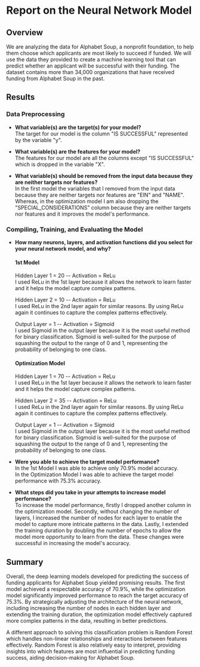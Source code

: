 # Report on the Neural Network Model

## Overview
We are analyzing the data for Alphabet Soup, a nonprofit foundation, to help them choose which applicants are most likely to succeed if funded. We will use the data they provided to create a machine learning tool that can predict whether an applicant will be successful with their funding. The dataset contains more than 34,000 organizations that have received funding from Alphabet Soup in the past.

## Results
### Data Preprocessing

* <b> What variable(s) are the target(s) for your model? </b>   
The target for our model is the column "IS SUCCESSFUL" represented by the variable "y".

* <b> What variable(s) are the features for your model? </b>    
The features for our model are all the columns except "IS SUCCESSFUL" which is dropped in the variable "X".

* <b> What variable(s) should be removed from the input data because they are neither targets nor features? </b>    
In the first model the variables that I removed from the input data because they are neither targets nor features are "EIN" and "NAME". Whereas, in the optimization model I am also dropping the "SPECIAL_CONSIDERATIONS" column because they are neither targets nor features and it improves the model's performance.

### Compiling, Training, and Evaluating the Model

* <b> How many neurons, layers, and activation functions did you select for your neural network model, and why? </b>
  #### 1st Model

  Hidden Layer 1 = 20 -- Activation = ReLu    
  I used ReLu in the 1st layer because it allows the network to learn faster and it helps the model capture complex patterns.

  Hidden Layer 2 = 10 -- Activation = ReLu    
  I used ReLu in the 2nd layer again for similar reasons. By using ReLu again it continues to capture the complex patterns effectively.

  Output Layer = 1 -- Activation = Sigmoid    
  I used Sigmoid in the output layer because it is the most useful method for binary classification. Sigmoid is well-suited for the purpose of squashing the output to the range of 0 and 1, representing the probability of belonging to one class. 

  #### Optimization Model

  Hidden Layer 1 = 70 -- Activation = ReLu   
  I used ReLu in the 1st layer because it allows the network to learn faster and it helps the model capture complex patterns.

  Hidden Layer 2 = 35 -- Activation = ReLu   
  I used ReLu in the 2nd layer again for similar reasons. By using ReLu again it continues to capture the complex patterns effectively.
  
  Output Layer = 1 -- Activation = Sigmoid   
  I used Sigmoid in the output layer because it is the most useful method for binary classification. Sigmoid is well-suited for the purpose of squashing the output to the range of 0 and 1, representing the probability of belonging to one class.

       
* <b> Were you able to achieve the target model performance? </b>    
  In the 1st Model I was able to achieve only 70.9% model accuracy.    
  In the Optimization Model I was able to achieve the target model performance with 75.3% accuracy.

* <b> What steps did you take in your attempts to increase model performance? </b>    
  To increase the model performance, firstly I dropped another column in the optimization model. Secondly, without changing the number of layers, I increased the number of nodes for each layer to enable the model to capture more intricate patterns in   the data. Lastly, I extended the training duration by doubling the number of epochs to allow the model more opportunity to learn from the data. These changes were successful in increasing the model's accuracy. 

## Summary

Overall, the deep learning models developed for predicting the success of funding applicants for Alphabet Soup yielded promising results. The first model achieved a respectable accuracy of 70.9%, while the optimization model significantly improved performance to reach the target accuracy of 75.3%. By strategically adjusting the architecture of the neural network, including increasing the number of nodes in each hidden layer and extending the training duration, the optimization model effectively captured more complex patterns in the data, resulting in better predictions.

A different approach to solving this classification problem is Random Forest which handles non-linear relationships and interactions between features effectively. Random Forest is also relatively easy to interpret, providing insights into which features are most influential in predicting funding success, aiding decision-making for Alphabet Soup.
